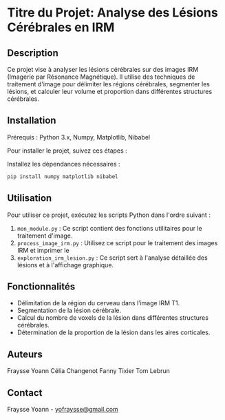 # Titre du Projet: Analyse des Lésions Cérébrales en IRM

## Description
Ce projet vise à analyser les lésions cérébrales sur des images IRM (Imagerie par Résonance Magnétique). Il utilise des techniques de traitement d'image pour délimiter les régions cérébrales, segmenter les lésions, et calculer leur volume et proportion dans différentes structures cérébrales.

## Installation

Prérequis : Python 3.x, Numpy, Matplotlib, Nibabel

Pour installer le projet, suivez ces étapes :

Installez les dépendances nécessaires :
   ```bash
   pip install numpy matplotlib nibabel
   ```

## Utilisation

Pour utiliser ce projet, exécutez les scripts Python dans l'ordre suivant :

1. `mon_module.py` : Ce script contient des fonctions utilitaires pour le traitement d'image.
2. `process_image_irm.py` : Utilisez ce script pour le traitement des images IRM et imprimer le 
3. `exploration_irm_lesion.py` : Ce script sert à l'analyse détaillée des lésions et à l'affichage graphique.

## Fonctionnalités

- Délimitation de la région du cerveau dans l’image IRM T1.
- Segmentation de la lésion cérébrale.
- Calcul du nombre de voxels de la lésion dans différentes structures cérébrales.
- Détermination de la proportion de la lésion dans les aires corticales.

## Auteurs

Fraysse Yoann
Célia Changenot
Fanny Tixier
Tom Lebrun

## Contact

Fraysse Yoann - yofraysse@gmail.com